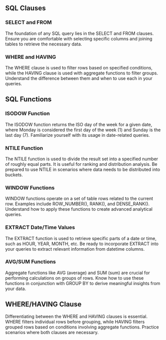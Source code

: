 ## SQL Clauses

### SELECT and FROM

The foundation of any SQL query lies in the SELECT and FROM clauses. Ensure you are comfortable with selecting specific columns and joining tables to retrieve the necessary data.

### WHERE and HAVING

The WHERE clause is used to filter rows based on specified conditions, while the HAVING clause is used with aggregate functions to filter groups. Understand the difference between them and when to use each in your queries.

## SQL Functions

### ISODOW Function

The ISODOW function returns the ISO day of the week for a given date, where Monday is considered the first day of the week (1) and Sunday is the last day (7). Familiarize yourself with its usage in date-related queries.

### NTILE Function

The NTILE function is used to divide the result set into a specified number of roughly equal parts. It is useful for ranking and distribution analysis. Be prepared to use NTILE in scenarios where data needs to be distributed into buckets.

### WINDOW Functions

WINDOW functions operate on a set of table rows related to the current row. Examples include ROW_NUMBER(), RANK(), and DENSE_RANK(). Understand how to apply these functions to create advanced analytical queries.

### EXTRACT Date/Time Values

The EXTRACT function is used to retrieve specific parts of a date or time, such as HOUR, YEAR, MONTH, etc. Be ready to incorporate EXTRACT into your queries to extract relevant information from datetime columns.

### AVG/SUM Functions

Aggregate functions like AVG (average) and SUM (sum) are crucial for performing calculations on groups of rows. Know how to use these functions in conjunction with GROUP BY to derive meaningful insights from your data.

## WHERE/HAVING Clause

Differentiating between the WHERE and HAVING clauses is essential. WHERE filters individual rows before grouping, while HAVING filters grouped rows based on conditions involving aggregate functions. Practice scenarios where both clauses are necessary.
